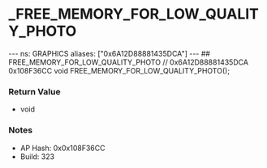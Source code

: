 # _FREE_MEMORY_FOR_LOW_QUALITY_PHOTO

--- ns: GRAPHICS aliases: ["0x6A12D88881435DCA"] --- ## FREE_MEMORY_FOR_LOW_QUALITY_PHOTO  // 0x6A12D88881435DCA 0x108F36CC void FREE_MEMORY_FOR_LOW_QUALITY_PHOTO();

### Return Value
* void

### Notes
* AP Hash: 0x0x108F36CC
* Build: 323

